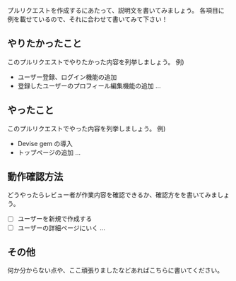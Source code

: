 プルリクエストを作成するにあたって、説明文を書いてみましょう。
各項目に例を載せているので、それに合わせて書いてみて下さい！

やりたかったこと
---

このプルリクエストでやりたかった内容を列挙しましょう。
例)

- ユーザー登録、ログイン機能の追加
- 登録したユーザーのプロフィール編集機能の追加
...

やったこと
----

このプルリクエストでやった内容を列挙しましょう。
例)

- Devise gem の導入
- トップページの追加
...


動作確認方法
---

どうやったらレビュー者が作業内容を確認できるか、確認方をを書いてみましょう。

- [ ] ユーザーを新規で作成する
- [ ] ユーザーの詳細ページにいく
...

その他
---

何か分からない点や、ここ頑張りましたなどあればこちらに書いてください。
